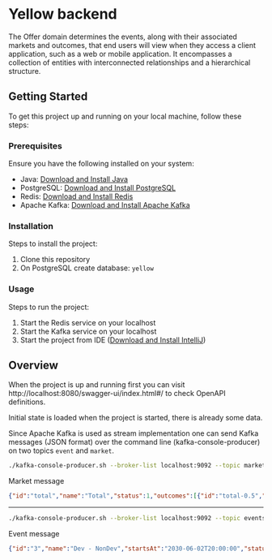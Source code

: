
# Yellow backend
The Offer domain determines the events, along with their associated markets and outcomes, that end users will view when they access a client application, such as a web or mobile application. It encompasses a collection of entities with interconnected relationships and a hierarchical structure.


## Getting Started
To get this project up and running on your local machine, follow these steps:


### Prerequisites
Ensure you have the following installed on your system:
- Java: [Download and Install Java](https://www.oracle.com/java/technologies/downloads/)
- PostgreSQL: [Download and Install PostgreSQL](https://www.postgresql.org/)
- Redis: [Download and Install Redis](https://redis.io/)
- Apache Kafka: [Download and Install Apache Kafka](https://kafka.apache.org/)


### Installation
Steps to install the project:

1. Clone this repository
2. On PostgreSQL create database: `yellow`


### Usage
Steps to run the project:

1. Start the Redis service on your localhost
2. Start the Kafka service on your localhost
3. Start the project from IDE ([Download and Install IntelliJ](https://www.jetbrains.com/idea/download/))


## Overview
When the project is up and running first you can visit http://localhost:8080/swagger-ui/index.html#/ to check OpenAPI definitions.

Initial state is loaded when the project is started, there is already some data.

Since Apache Kafka is used as stream implementation one can send Kafka messages (JSON format) over the command line (kafka-console-producer) on two topics `event` and `market`.
```bash
./kafka-console-producer.sh --broker-list localhost:9092 --topic markets
```
Market message
```json
{"id":"total","name":"Total","status":1,"outcomes":[{"id":"total-0.5","name":"1","status":1},{"id":"total- 1.5","name":"2","status":1}]}
```
___
```bash
./kafka-console-producer.sh --broker-list localhost:9092 --topic events
```
Event message
```json
{"id":"3","name":"Dev - NonDev","startsAt":"2030-06-02T20:00:00","status":1,"markets":[{"id":"3-1","marketId":"3way","status":1,"outcomes":[{"id":"3-1-1","outcomeId":"3way-1","status":1,"odds":1.1},{"id":"3-1-2","outcomeId ":"3way-2","status":1,"odds":20.1},{"id":"3-1-3","outcomeId":"3way-x","status":1,"odds":5.1}]}]}
```